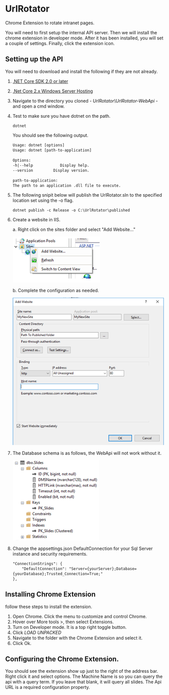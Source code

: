 # UrlRotator
Chrome Extension to rotate intranet pages.

You will need to first setup the internal API server. Then we will install the chrome extension in developer mode.
After it has been installed, you will set a couple of settings. Finally, click the extension icon.

## Setting up the API
You will need to download and install the following if they are not already.
1. [.NET Core SDK 2.0 or later](https://www.microsoft.com/net/download/dotnet-core/runtime-2.0.5)
2. [.Net Core 2.x Windows Server Hosting](https://www.microsoft.com/net/download/dotnet-core/runtime-2.0.5)
3. Navigate to the directory you cloned - *UrlRotator\UrlRotator-WebApi* - and open a cmd window.
4. Test to make sure you have dotnet on the path.
    ```
    dotnet
    ```
    You should see the following output.
    ```
    Usage: dotnet [options]
    Usage: dotnet [path-to-application]

    Options:
    -h|--help            Display help.
    --version         Display version.

    path-to-application:
    The path to an application .dll file to execute.
    ```
5. The following snipit below will publish the UrlRotator.sln to the specified location set using the -o flag.
    ```
    dotnet publish -c Release -o C:\UrlRotator\published
    ```
6. Create a website in IIS.

    a. Right click on the sites folder and select "Add Website..."

    ![alt text](images/IIS-Right-Click-Menu.png?raw=true "Right Click Menu")

    b. Complete the configuration as needed.

    ![alt text](/images/IIS-Add-Website.png?raw=true "Add Website Form")
7. The Database schema is as follows, the WebApi will not work without it.

    ![alt text](/images/database-schema.png?raw=true "Database Schema")
8. Change the appsettings.json DefaultConnection for your Sql Server instance and security requirements.
    ```
    "ConnectionStrings": {
        "DefaultConnection": "Server={yourServer};Database={yourDatabase};Trusted_Connection=True;"
    },
    ```

## Installing Chrome Extension
follow these steps to install the extension.
1. Open Chrome. Click the menu to customize and control Chrome.
2. Hover over More tools >, then select Extensions.
3. Turn on Developer mode. It is a top right toggle button.
4. Click *LOAD UNPACKED*
5. Navigate to the folder with the Chrome Extension and select it.
6. Click Ok.

## Configuring the Chrome Extension.
You should see the extension show up just to the right of the address bar. Right click it and select options.
The Machine Name is so you can query the api with a query term. If you leave that blank, it will query all slides.
The Api URL is a required configuration property.
